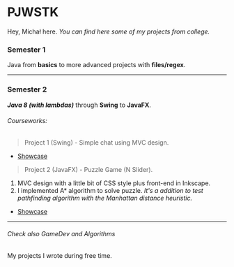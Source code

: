 # PJWSTK
Hey, Michał here. 
*You can find here some of my projects from college.*



### **Semester 1**

 Java from **basics** to more advanced projects with **files/regex**. 


---
### **Semester 2**

 **_Java 8 (with lambdas)_** through **Swing** to **JavaFX**.


###### Courseworks:

> Project 1 (Swing)  - Simple chat using MVC design. 
  * [Showcase](https://i.pinimg.com/originals/39/38/c4/3938c4f40eca24a745c602053acc0ac4.png)
  
  
> Project 2 (JavaFX) - Puzzle Game (N Slider).
  
 1. MVC design with a little bit of CSS style plus front-end in Inkscape.
 2. I implemented A* algorithm to solve puzzle. _It's a addition to test pathfinding algorithm with the Manhattan distance heuristic._
  
  * [Showcase](https://i.pinimg.com/originals/ee/66/d8/ee66d8f3b089615cb84d284704be641a.png)



___
###### Check also GameDev and Algorithms
My projects I wrote during free time.
